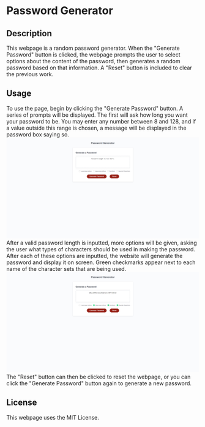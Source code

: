 # Password Generator

## Description
This webpage is a random password generator. When the "Generate Password" button is clicked, the webpage prompts the user to select options about the content of the password, then generates a random password based on that information. A "Reset" button is included to clear the previous work.

## Usage
To use the page, begin by clicking the "Generate Password" button. A series of prompts will be displayed. The first will ask how long you want your password to be. You may enter any number between 8 and 128, and if a value outside this range is chosen, a message will be displayed in the password box saying so.
![The user has entered a password length that is too short.](./Assets/pw-too-short.png)
After a valid password length is inputted, more options will be given, asking the user what types of characters should be used in making the password. After each of these options are inputted, the website will generate the password and display it on screen. Green checkmarks appear next to each name of the character sets that are being used.
![The webpage after generating a password.](./Assets/pw-generated.png)
The "Reset" button can then be clicked to reset the webpage, or you can click the "Generate Password" button again to generate a new password.

## License
This webpage uses the MIT License.